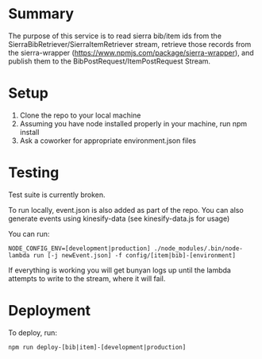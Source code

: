 # Summary

The purpose of this service is to read sierra bib/item ids from the SierraBibRetriever/SierraItemRetriever stream, retrieve those records from the sierra-wrapper (https://www.npmjs.com/package/sierra-wrapper), and publish them to the BibPostRequest/ItemPostRequest Stream.

# Setup
1. Clone the repo to your local machine
2. Assuming you have node installed properly in your machine, run npm install
3. Ask a coworker for appropriate environment.json files

# Testing
Test suite is currently broken.

To run locally, event.json is also added as part of the repo. You can also generate events
using kinesify-data (see kinesify-data.js for usage)

You can run:

```
NODE_CONFIG_ENV=[development|production] ./node_modules/.bin/node-lambda run [-j newEvent.json] -f config/[item|bib]-[environment]
```

If everything is working you will get bunyan logs up until the lambda attempts to write to the stream, where it
will fail.

# Deployment
To deploy, run:

```
npm run deploy-[bib|item]-[development|production]
```
